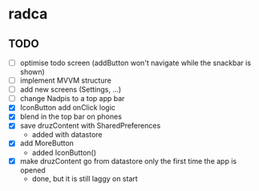 # radca

## TODO

- [ ] optimise todo screen (addButton won't navigate while the snackbar is shown)
- [ ] implement MVVM structure
- [ ] add new screens (Settings, ...)
- [ ] change Nadpis to a top app bar
- [x] IconButton add onClick logic
- [x] blend in the top bar on phones
- [x] save druzContent with SharedPreferences
   - added with datastore
- [x] add MoreButton
   - added IconButton()
- [x] make druzContent go from datastore only the first time the app is opened
   - done, but it is still laggy on start
